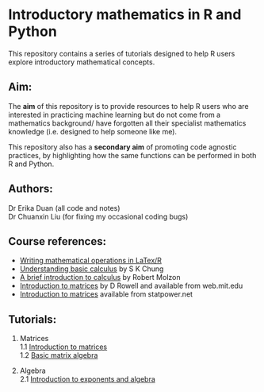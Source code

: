 # Introductory mathematics in R and Python  

This repository contains a series of tutorials designed to help R users explore introductory mathematical concepts.  

## Aim:  

The **aim** of this repository is to provide resources to help R users who are interested in practicing machine learning but do not come from a mathematics background/ have forgotten all their specialist mathematics knowledge (i.e. designed to help someone like me).  

This repository also has a **secondary aim** of promoting code agnostic practices, by highlighting how the same functions can be performed in both R and Python.  

## Authors:  
Dr Erika Duan (all code and notes)  
Dr Chuanxin Liu (for fixing my occasional coding bugs)  

## Course references:  

+ [Writing mathematical operations in LaTex/R](https://en.wikibooks.org/wiki/LaTeX/Mathematics#Fractions_and_Binomials)  
+ [Understanding basic calculus](www.math.nagoya-u.ac.jp/~richard/teaching/f2016/BasicCalculus.pdf) by S K Chung  
+ [A brief introduction to calculus](https://www.ms.uky.edu/~lee/amspcalc/calcmolzon.pdf) by Robert Molzon  
+ [Introduction to matrices](http://web.mit.edu/2.14/www/Handouts/Matrices.pdf) by D Rowell and available from web.mit.edu  
+ [Introduction to matrices](http://www.statpower.net/Content/312/Handout/Matrix.pdf) available from statpower.net   

## Tutorials:   

1. Matrices  
1.1 [Introduction to matrices](https://github.com/erikaduan/Introductory-maths-in-R-and-Python/blob/master/03_scripts/01_matrices_introduction.md)  
1.2 [Basic matrix algebra](https://github.com/erikaduan/Introductory-maths-in-R-and-Python/blob/master/03_scripts/02_matrices_basic-algebra.md)  

2. Algebra  
2.1 [Introduction to exponents and algebra](https://github.com/erikaduan/Introductory-maths-in-R-and-Python/blob/master/03_scripts/10_algebra_introduction.md)  

